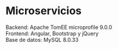 # Microservicios

Backend: Apache TomEE microprofile 9.0.0   
Frontend: Angular, Bootstrap y jQuery  
Base de datos: MySQL 8.0.33  
